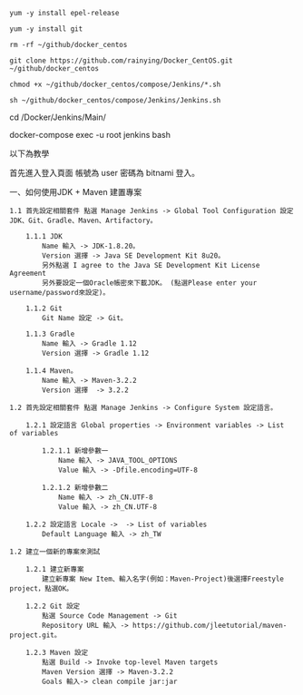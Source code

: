 ```
yum -y install epel-release
```

```
yum -y install git 
```

```
rm -rf ~/github/docker_centos
```

```
git clone https://github.com/rainying/Docker_CentOS.git ~/github/docker_centos
```

```
chmod +x ~/github/docker_centos/compose/Jenkins/*.sh
```

```
sh ~/github/docker_centos/compose/Jenkins/Jenkins.sh
```


cd /Docker/Jenkins/Main/

docker-compose exec -u root jenkins bash



以下為教學

首先進入登入頁面 帳號為 user 密碼為 bitnami 登入。

一、如何使用JDK + Maven 建置專案

	1.1 首先設定相關套件 點選 Manage Jenkins -> Global Tool Configuration 設定JDK、Git、Gradle、Maven、Artifactory。

		1.1.1 JDK
			Name 輸入 -> JDK-1.8.20。
			Version 選擇 -> Java SE Development Kit 8u20。
			另外點選 I agree to the Java SE Development Kit License Agreement
			另外要設定一個Oracle帳密來下載JDK。 (點選Please enter your username/password來設定)。

		1.1.2 Git
		    Git Name 設定 -> Git。

		1.1.3 Gradle
		    Name 輸入 -> Gradle 1.12
			Version 選擇 -> Gradle 1.12

		1.1.4 Maven。
			Name 輸入 -> Maven-3.2.2
			Version 選擇  -> 3.2.2
    
    1.2 首先設定相關套件 點選 Manage Jenkins -> Configure System 設定語言。

        1.2.1 設定語言 Global properties -> Environment variables -> List of variables
			
			1.2.1.1 新增參數一
				Name 輸入 -> JAVA_TOOL_OPTIONS
				Value 輸入 -> -Dfile.encoding=UTF-8

			1.2.1.2 新增參數二
				Name 輸入 -> zh_CN.UTF-8
				Value 輸入 -> zh_CN.UTF-8

		1.2.2 設定語言 Locale ->  -> List of variables
            Default Language 輸入 -> zh_TW

	1.2 建立一個新的專案來測試

		1.2.1 建立新專案 
			建立新專案 New Item、輸入名字(例如：Maven-Project)後選擇Freestyle project，點選OK。

		1.2.2 Git 設定
			點選 Source Code Management -> Git 
			Repository URL 輸入 -> https://github.com/jleetutorial/maven-project.git。

		1.2.3 Maven 設定
            點選 Build -> Invoke top-level Maven targets
            Maven Version 選擇 -> Maven-3.2.2
            Goals 輸入-> clean compile jar:jar

    
